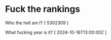 # Fuck the rankings

Who the hell am I?
{ 5302309 }

What fucking year is it?
[ 2024-10-16T13:00:00Z ]
